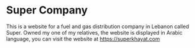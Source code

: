 # Super Company

This is a website for a fuel and gas distribution company in Lebanon called Super. Owned my one of my relatives, the website is displayed in Arabic language, you can visit the website at https://superkhayat.com
